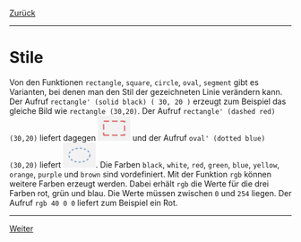 [Zurück](Re-Use.md)

---

# Stile

Von den Funktionen `rectangle`, `square`, `circle`, `oval`, `segment` gibt es Varianten, bei denen man den Stil der gezeichneten Linie verändern kann.
Der Aufruf `rectangle' (solid black) ( 30, 20 )` erzeugt zum Beispiel das gleiche Bild wie `rectangle (30,20)`.
Der Aufruf `rectangle' (dashed red) (30,20)` liefert dagegen ![rectangle'](../images/rectangle'.png) und der Aufruf `oval' (dotted blue) (30,20)` liefert ![oval'](../images/oval'.png).
Die Farben `black`, `white`, `red`, `green`, `blue`, `yellow`, `orange`, `purple` und `brown` sind vordefiniert.
Mit der Funktion `rgb` können weitere Farben erzeugt werden.
Dabei erhält `rgb` die Werte für die drei Farben rot, grün und blau.
Die Werte müssen zwischen `0` und `254` liegen.
Der Aufruf `rgb 40 0 0` liefert zum Beispiel ein Rot.

---

[Weiter](Circles.md)
